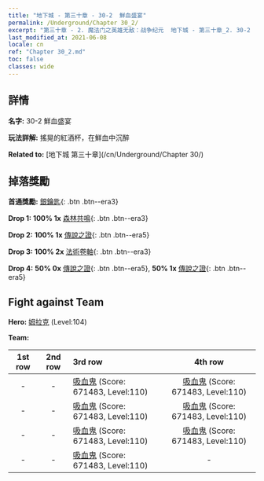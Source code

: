 ```yaml
---
title: "地下城 - 第三十章 - 30-2  鮮血盛宴"
permalink: /Underground/Chapter 30_2/
excerpt: "第三十章 - 2. 魔法门之英雄无敌：战争纪元  地下城 - 第三十章_2. 30-2  鮮血盛宴"
last_modified_at: 2021-06-08
locale: cn
ref: "Chapter 30_2.md"
toc: false
classes: wide
---
```


## 詳情

 **名字:** 30-2  鮮血盛宴

 **玩法詳解:**       搖晃的紅酒杯，在鮮血中沉醉

 **Related to:** [地下城 第三十章](/cn/Underground/Chapter 30/)

## 掉落獎勵

 **首通獎勵:** [銀鑰匙](/cn/Items/con_693/){: .btn .btn--era3}

 **Drop 1:** **100% 1x** [森林共鳴](/cn/Items/her_465/){: .btn .btn--era3}

 **Drop 2:** **100% 1x** [傳說之證](/cn/Items/mat_102/){: .btn .btn--era5}

 **Drop 3:** **100% 2x** [法術卷軸](/cn/Items/con_694/){: .btn .btn--era3}

 **Drop 4:** **50% 0x** [傳說之證](/cn/Items/mat_102/){: .btn .btn--era5}, **50% 1x** [傳說之證](/cn/Items/mat_102/){: .btn .btn--era5}


## Fight against Team
 **Hero:** [姆拉克](/cn/heroes/Mullich/) (Level:104)

 **Team:**


  | 1st row | 2nd row | 3rd row | 4th row |
  |:----:|:----:|:----|:----:|
  | - | - | [吸血鬼](/cn/units/Vampire/) (Score: 671483, Level:110)  | [吸血鬼](/cn/units/Vampire/) (Score: 671483, Level:110)  |
  | - | - | [吸血鬼](/cn/units/Vampire/) (Score: 671483, Level:110)  | [吸血鬼](/cn/units/Vampire/) (Score: 671483, Level:110)  |
  | - | - | [吸血鬼](/cn/units/Vampire/) (Score: 671483, Level:110)  | [吸血鬼](/cn/units/Vampire/) (Score: 671483, Level:110)  |
  | - | - | [吸血鬼](/cn/units/Vampire/) (Score: 671483, Level:110)  | - |


